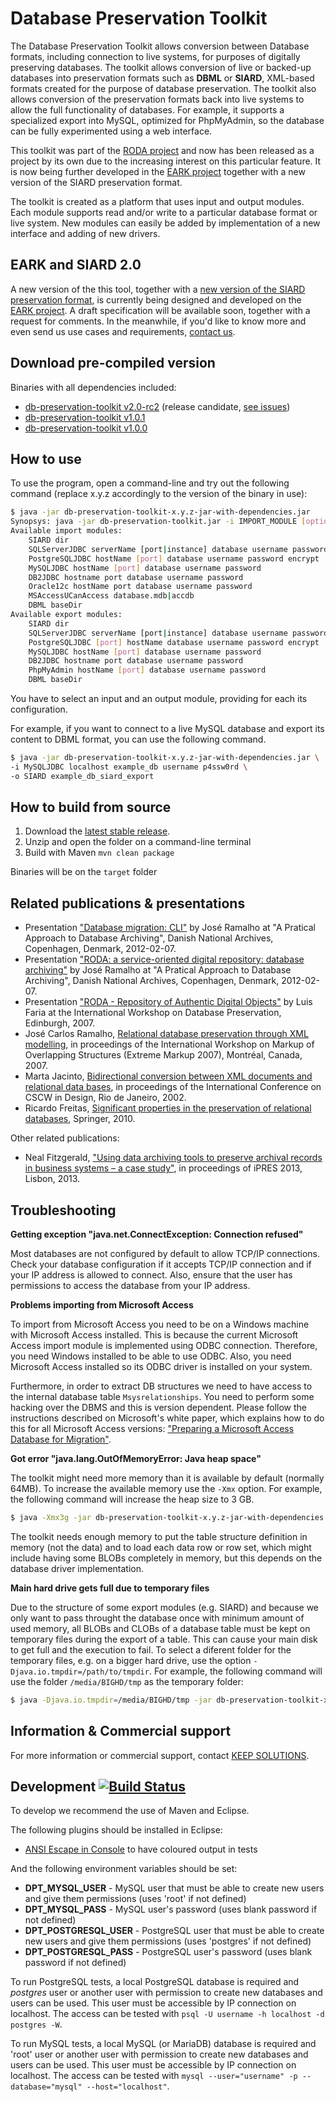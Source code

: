 Database Preservation Toolkit
=============================

The Database Preservation Toolkit allows conversion between Database formats, including connection to live systems, for purposes of digitally preserving databases. The toolkit allows conversion of live or backed-up databases into preservation formats such as **DBML** or **SIARD**, XML-based formats created for the purpose of database preservation. The toolkit also allows conversion of the preservation formats back into live systems to allow the full functionality of databases. For example, it supports a specialized export into MySQL, optimized for PhpMyAdmin, so the database can be fully  experimented using a web interface.

This toolkit was part of the [RODA project](http://www.roda-community.org) and now has been released as a project by its own due to the increasing interest on this particular feature. It is now being further developed in the [EARK project](http://www.eark-project.com/) together with a new version of the SIARD preservation format.

The toolkit is created as a platform that uses input and output modules. Each module supports read and/or write to a particular database format or live system. New modules can easily be added by implementation of a new interface and adding of new drivers.

## EARK and SIARD 2.0

A new version of the this tool, together with a [new version of the SIARD preservation format](http://eark-project.github.io/siard-e-format/), is currently being designed and developed on the [EARK project](http://www.eark-project.com/). A draft specification will be available soon, together with a request for comments. In the meanwhile, if you'd like to know more and even send us use cases and requirements, [contact us](http://www.eark-project.com/contacts).

## Download pre-compiled version

Binaries with all dependencies included:
* [db-preservation-toolkit v2.0-rc2](https://github.com/keeps/db-preservation-toolkit/releases/download/2.0-rc2/db-preservation-toolkit-2.0.0-jar-with-dependencies.jar) (release candidate, [see issues](https://github.com/keeps/db-preservation-toolkit/milestones/2.0.0))
* [db-preservation-toolkit v1.0.1](https://github.com/keeps/db-preservation-toolkit/releases/download/v1.0.1/db-preservation-toolkit-1.0.1-jar-with-dependencies.jar)
* [db-preservation-toolkit v1.0.0](http://keeps.github.io/db-preservation-toolkit/db-preservation-toolkit-1.0.0-jar-with-dependencies.jar)

## How to use

To use the program, open a command-line and try out the following command (replace x.y.z accordingly to the version of the binary in use):

```bash
$ java -jar db-preservation-toolkit-x.y.z-jar-with-dependencies.jar 
Synopsys: java -jar db-preservation-toolkit.jar -i IMPORT_MODULE [options...] -o EXPORT_MODULE [options...]
Available import modules:
	SIARD dir
	SQLServerJDBC serverName [port|instance] database username password useIntegratedSecurity encrypt
	PostgreSQLJDBC hostName [port] database username password encrypt
	MySQLJDBC hostName [port] database username password
	DB2JDBC hostname port database username password
	Oracle12c hostName port database username password
	MSAccessUCanAccess database.mdb|accdb
	DBML baseDir
Available export modules:
	SIARD dir
	SQLServerJDBC serverName [port|instance] database username password useIntegratedSecurity encrypt
	PostgreSQLJDBC [port] hostName database username password encrypt
	MySQLJDBC hostName [port] database username password
	DB2JDBC hostname port database username password
	PhpMyAdmin hostName [port] database username password
	DBML baseDir
```

You have to select an input and an output module, providing for each its configuration.


For example, if you want to connect to a live MySQL database and export its content to DBML format, you can use the following command.

```bash
$ java -jar db-preservation-toolkit-x.y.z-jar-with-dependencies.jar \
-i MySQLJDBC localhost example_db username p4ssw0rd \
-o SIARD example_db_siard_export
```

## How to build from source

1. Download the [latest stable release](https://github.com/keeps/db-preservation-toolkit/releases).
2. Unzip and open the folder on a command-line terminal
3. Build with Maven `mvn clean package`

Binaries will be on the `target` folder

## Related publications & presentations

* Presentation ["Database migration: CLI"](http://hdl.handle.net/1822/17856) by José Ramalho at "A Pratical Approach to Database Archiving", Danish National Archives, Copenhagen, Denmark, 2012-02-07.
* Presentation ["RODA: a service-oriented digital repository: database archiving"](http://hdl.handle.net/1822/17860) by José Ramalho at "A Pratical Approach to Database Archiving", Danish National Archives, Copenhagen, Denmark, 2012-02-07.
* Presentation ["RODA - Repository of Authentic Digital Objects"](http://hdl.handle.net/1822/7405) by Luis Faria at the International Workshop on Database Preservation, Edinburgh, 2007.
* José Carlos Ramalho, [Relational database preservation through XML modelling](http://hdl.handle.net/1822/7120), in proceedings of the International Workshop on Markup of Overlapping Structures (Extreme Markup 2007), Montréal, Canada, 2007.
* Marta Jacinto, [Bidirectional conversion between XML documents and relational data bases](http://hdl.handle.net/1822/601), in proceedings of the International Conference on CSCW in Design, Rio de Janeiro, 2002.
* Ricardo Freitas, [Significant properties in the preservation of relational databases](http://hdl.handle.net/1822/13702), Springer, 2010.


Other related publications:
* Neal Fitzgerald, ["Using data archiving tools to preserve archival records in business systems – a case study"](http://purl.pt/24107/1/iPres2013_PDF/Using%20data%20archiving%20tools%20to%20preserve%20archival%20records%20in%20business%20systems%20%E2%80%93%20a%20case%20study.pdf), in proceedings of iPRES 2013, Lisbon, 2013.

## Troubleshooting

**Getting exception "java.net.ConnectException: Connection refused"**

Most databases are not configured by default to allow TCP/IP connections. Check your database configuration if it accepts TCP/IP connection and if your IP address is allowed to connect. Also, ensure that the user has permissions to access the database from your IP address.

**Problems importing from Microsoft Access**

To import from Microsoft Access you need to be on a Windows machine with Microsoft Access installed. This is because the current Microsoft Access import module is implemented using ODBC connection. Therefore, you need Windows installed to be able to use ODBC. Also, you need Microsoft Access installed so its ODBC driver is installed on your system.

Furthermore, in order to extract DB structures we need to have access to the internal database table `Msysrelationships`. You need to perform some hacking over the DBMS and this is version dependent. Please follow the instructions described on Microsoft's white paper, which explains how to do this for all Microsoft Access versions: ["Preparing a Microsoft Access Database for Migration"](http://rawgithub.com/keeps/db-preservation-toolkit/master/doc/Preparing_MSAccess_for_Migration.pdf).

**Got error "java.lang.OutOfMemoryError: Java heap space"**

The toolkit might need more memory than it is available by default (normally 64MB). To increase the available memory use the `-Xmx` option. For example, the following command will increase the heap size to 3 GB.

```bash
$ java -Xmx3g -jar db-preservation-toolkit-x.y.z-jar-with-dependencies.jar ...
```

The toolkit needs enough memory to put the table structure definition in memory (not the data) and to load each data row or row set, which might include having some BLOBs completely in memory, but this depends on the database driver implementation.

**Main hard drive gets full due to temporary files**

Due to the structure of some export modules (e.g. SIARD) and because we only want to pass throught the database once with minimum amount of used memory, all BLOBs and CLOBs of a database table must be kept on temporary files during the export of a table. This can cause your main disk to get full and the execution to fail. To select a diferent folder for the temporary files, e.g. on a bigger hard drive, use the option `-Djava.io.tmpdir=/path/to/tmpdir`. For example, the following command will use the folder `/media/BIGHD/tmp` as the temporary folder:

```bash
$ java -Djava.io.tmpdir=/media/BIGHD/tmp -jar db-preservation-toolkit-x.y.z-jar-with-dependencies.jar ...
```


## Information & Commercial support

For more information or commercial support, contact [KEEP SOLUTIONS](http://www.keep.pt/contactos/?lang=en).

<!-- Removing build status as some database library drivers cannot be distributed via maven
[![Build Status](https://travis-ci.org/keeps/db-preservation-toolkit.png?branch=master)](https://travis-ci.org/keeps/db-preservation-toolkit)
-->

## Development [![Build Status](https://travis-ci.org/keeps/db-preservation-toolkit.png?branch=master)](https://travis-ci.org/keeps/db-preservation-toolkit)

To develop we recommend the use of Maven and Eclipse.

The following plugins should be installed in Eclipse:

* [ANSI Escape in Console](http://marketplace.eclipse.org/content/ansi-escape-console) to have coloured output in tests

And the following environment variables should be set:

* **DPT_MYSQL_USER** - MySQL user that must be able to create new users and give them permissions (uses 'root' if not defined)
* **DPT_MYSQL_PASS** - MySQL user's password (uses blank password if not defined)
* **DPT_POSTGRESQL_USER** - PostgreSQL user that must be able to create new users and give them permissions (uses 'postgres' if not defined)
* **DPT_POSTGRESQL_PASS** - PostgreSQL user's password (uses blank password if not defined)

To run PostgreSQL tests, a local PostgreSQL database is required and *postgres* user or another user with permission to create new databases and users can be used. This user must be accessible by IP connection on localhost. The access can be tested with ```psql -U username -h localhost -d postgres -W```.

To run MySQL tests, a local MySQL (or MariaDB) database is required and 'root' user or another user with permission to create new databases and users can be used. This user must be accessible by IP connection on localhost. The access can be tested with ```mysql --user="username" -p --database="mysql" --host="localhost"```.